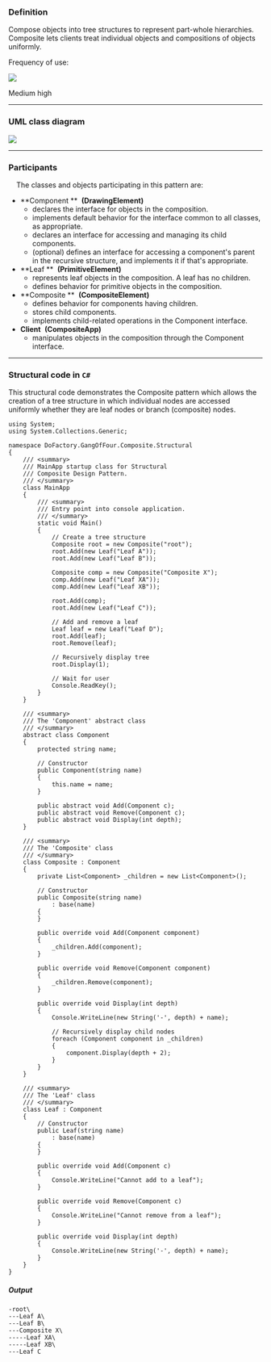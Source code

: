 ### Definition

Compose objects into tree structures to represent part-whole hierarchies. Composite lets clients treat individual objects and compositions of objects uniformly.

Frequency of use:

![](https://www.dofactory.com/images/use_medium_high.gif)

Medium high

* * * * *

### UML class diagram

![](https://www.dofactory.com/images/diagrams/net/composite.gif)

* * * * *

### Participants

    The classes and objects participating in this pattern are:

-   **Component **  **(DrawingElement)**
    -   declares the interface for objects in the composition.
    -   implements default behavior for the interface common to all classes, as appropriate.
    -   declares an interface for accessing and managing its child components.
    -   (optional) defines an interface for accessing a component's parent in the recursive structure, and implements it if that's appropriate.
-   **Leaf **  **(PrimitiveElement)**
    -   represents leaf objects in the composition. A leaf has no children.
    -   defines behavior for primitive objects in the composition.
-   **Composite **  **(CompositeElement)**
    -   defines behavior for components having children.
    -   stores child components.
    -   implements child-related operations in the Component interface.
-   **Client**  **(CompositeApp)**
    -   manipulates objects in the composition through the Component interface.

* * * * *

### Structural code in `C#`

This structural code demonstrates the Composite pattern which allows the creation of a tree structure in which individual nodes are accessed uniformly whether they are leaf nodes or branch (composite) nodes.

    using System;
    using System.Collections.Generic;
    
    namespace DoFactory.GangOfFour.Composite.Structural
    {
        /// <summary>
        /// MainApp startup class for Structural 
        /// Composite Design Pattern.
        /// </summary>
        class MainApp
        {
            /// <summary>
            /// Entry point into console application.
            /// </summary>
            static void Main()
            {
                // Create a tree structure
                Composite root = new Composite("root");
                root.Add(new Leaf("Leaf A"));
                root.Add(new Leaf("Leaf B"));
    
                Composite comp = new Composite("Composite X");
                comp.Add(new Leaf("Leaf XA"));
                comp.Add(new Leaf("Leaf XB"));
    
                root.Add(comp);
                root.Add(new Leaf("Leaf C"));
    
                // Add and remove a leaf
                Leaf leaf = new Leaf("Leaf D");
                root.Add(leaf);
                root.Remove(leaf);
    
                // Recursively display tree
                root.Display(1);
    
                // Wait for user
                Console.ReadKey();
            }
        }
    
        /// <summary>
        /// The 'Component' abstract class
        /// </summary>
        abstract class Component
        {
            protected string name;
    
            // Constructor
            public Component(string name)
            {
                this.name = name;
            }
    
            public abstract void Add(Component c);
            public abstract void Remove(Component c);
            public abstract void Display(int depth);
        }
    
        /// <summary>
        /// The 'Composite' class
        /// </summary>
        class Composite : Component
        {
            private List<Component> _children = new List<Component>();
    
            // Constructor
            public Composite(string name)
                : base(name)
            {
            }
    
            public override void Add(Component component)
            {
                _children.Add(component);
            }
    
            public override void Remove(Component component)
            {
                _children.Remove(component);
            }
    
            public override void Display(int depth)
            {
                Console.WriteLine(new String('-', depth) + name);
    
                // Recursively display child nodes
                foreach (Component component in _children)
                {
                    component.Display(depth + 2);
                }
            }
        }
    
        /// <summary>
        /// The 'Leaf' class
        /// </summary>
        class Leaf : Component
        {
            // Constructor
            public Leaf(string name)
                : base(name)
            {
            }
    
            public override void Add(Component c)
            {
                Console.WriteLine("Cannot add to a leaf");
            }
    
            public override void Remove(Component c)
            {
                Console.WriteLine("Cannot remove from a leaf");
            }
    
            public override void Display(int depth)
            {
                Console.WriteLine(new String('-', depth) + name);
            }
        }
    }

##### Output

    -root\
    ---Leaf A\
    ---Leaf B\
    ---Composite X\
    -----Leaf XA\
    -----Leaf XB\
    ---Leaf C